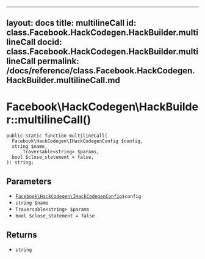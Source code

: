 
***

layout: docs
title: multilineCall
id: class.Facebook.HackCodegen.HackBuilder.multilineCall
docid: class.Facebook.HackCodegen.HackBuilder.multilineCall
permalink: /docs/reference/class.Facebook.HackCodegen.HackBuilder.multilineCall.md
---







# Facebook\\HackCodegen\\HackBuilder::multilineCall()




``` Hack
public static function multilineCall(
  Facebook\HackCodegen\IHackCodegenConfig $config,
  string $name,
      Traversable<string> $params,
  bool $close_statement = false,
): string;
```




## Parameters




- [` Facebook\HackCodegen\IHackCodegenConfig `](<interface.Facebook.HackCodegen.IHackCodegenConfig.md>)`` $config ``
- ` string $name `
- ` Traversable<string> $params `
- ` bool $close_statement = false `




## Returns




+ ` string `